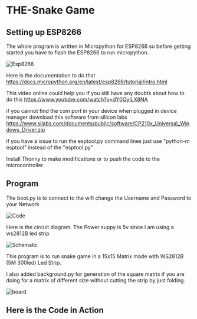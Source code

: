# THE-Snake Game

## Setting up ESP8266
The whole program is written in Micropython for ESP8266 so before getting started you have to flash the ESP8266 to run micropython.

![Esp8266](https://user-images.githubusercontent.com/89619544/179682320-f9fc702a-c628-4a6b-b145-ec742bab3af4.jpg)

Here is the documentation to do that https://docs.micropython.org/en/latest/esp8266/tutorial/intro.html

This video online could help you if you still have any doubts about how to do this https://www.youtube.com/watch?v=dY0QyILX8NA

if you cannot find the com port in your device when plugged in device manager download this software from silicon labs https://www.silabs.com/documents/public/software/CP210x_Universal_Windows_Driver.zip

if you have a issue to run the esptool.py command lines just use "python-m esptool" instead of the "esptool.py"

Install Thonny to make modifications or to push the code to the microcontroller 

## Program

The boot.py is to connect to the wifi change the Username and Password to your Network

![Code](https://user-images.githubusercontent.com/89619544/179682375-a869208f-8d3e-45f5-a309-49cf82ab991e.png)

Here is the circuit diagram. The Power suppy is 5v since I am using a ws2812B led strip

![Schematic](https://user-images.githubusercontent.com/89619544/179682356-a1fda991-a5c9-4e7a-aa6b-fbd7c128fe25.png)

This program is to run snake game in a 15x15 Matrix made with WS2812B (5M 300led) Led Strip.

I also added background.py for generation of the square matrix if you are doing for a matrix of different size without cutting the strip by just folding.

![board](https://user-images.githubusercontent.com/85589093/184045775-8f761825-a79f-4d58-8bfd-91ce4b1342c0.jpg)

## Here is the Code in Action


